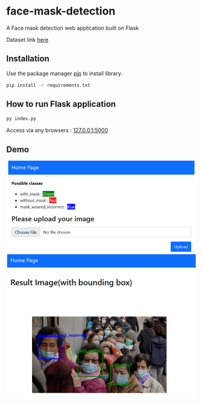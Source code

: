 # face-mask-detection

A Face mask detection web application built on Flask

Dataset link [here](https://www.kaggle.com/datasets/andrewmvd/face-mask-detection)
 
## Installation
Use the package manager [pip](https://pip.pypa.io/en/stable/) to install library.

```bash
pip install -r requirements.txt
```

## How to run Flask application
```bash
py index.py
```

Access via any browsers : [127.0.0.1:5000](127.0.0.1:5000)

## Demo
![demo1](demo1.PNG)
![demo2](demo2.PNG)